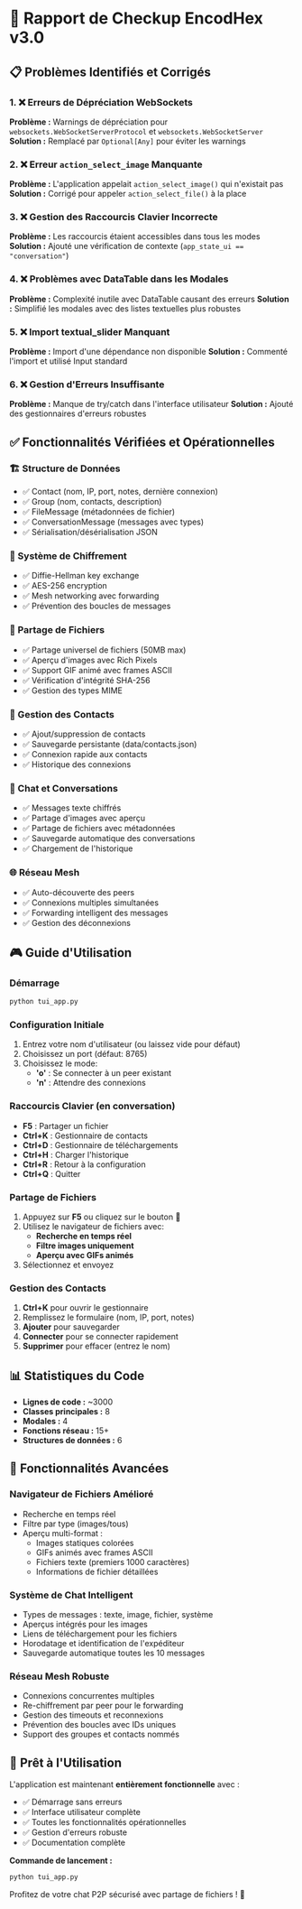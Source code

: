 # 🔧 Rapport de Checkup EncodHex v3.0

## 📋 Problèmes Identifiés et Corrigés

### 1. ❌ Erreurs de Dépréciation WebSockets

**Problème :** Warnings de dépréciation pour `websockets.WebSocketServerProtocol` et `websockets.WebSocketServer`
**Solution :** Remplacé par `Optional[Any]` pour éviter les warnings

### 2. ❌ Erreur `action_select_image` Manquante

**Problème :** L'application appelait `action_select_image()` qui n'existait pas
**Solution :** Corrigé pour appeler `action_select_file()` à la place

### 3. ❌ Gestion des Raccourcis Clavier Incorrecte

**Problème :** Les raccourcis étaient accessibles dans tous les modes
**Solution :** Ajouté une vérification de contexte (`app_state_ui == "conversation"`)

### 4. ❌ Problèmes avec DataTable dans les Modales

**Problème :** Complexité inutile avec DataTable causant des erreurs
**Solution :** Simplifié les modales avec des listes textuelles plus robustes

### 5. ❌ Import textual_slider Manquant

**Problème :** Import d'une dépendance non disponible
**Solution :** Commenté l'import et utilisé Input standard

### 6. ❌ Gestion d'Erreurs Insuffisante

**Problème :** Manque de try/catch dans l'interface utilisateur
**Solution :** Ajouté des gestionnaires d'erreurs robustes

## ✅ Fonctionnalités Vérifiées et Opérationnelles

### 🏗️ Structure de Données

- ✅ Contact (nom, IP, port, notes, dernière connexion)
- ✅ Group (nom, contacts, description)
- ✅ FileMessage (métadonnées de fichier)
- ✅ ConversationMessage (messages avec types)
- ✅ Sérialisation/désérialisation JSON

### 🔐 Système de Chiffrement

- ✅ Diffie-Hellman key exchange
- ✅ AES-256 encryption
- ✅ Mesh networking avec forwarding
- ✅ Prévention des boucles de messages

### 📁 Partage de Fichiers

- ✅ Partage universel de fichiers (50MB max)
- ✅ Aperçu d'images avec Rich Pixels
- ✅ Support GIF animé avec frames ASCII
- ✅ Vérification d'intégrité SHA-256
- ✅ Gestion des types MIME

### 👥 Gestion des Contacts

- ✅ Ajout/suppression de contacts
- ✅ Sauvegarde persistante (data/contacts.json)
- ✅ Connexion rapide aux contacts
- ✅ Historique des connexions

### 💬 Chat et Conversations

- ✅ Messages texte chiffrés
- ✅ Partage d'images avec aperçu
- ✅ Partage de fichiers avec métadonnées
- ✅ Sauvegarde automatique des conversations
- ✅ Chargement de l'historique

### 🌐 Réseau Mesh

- ✅ Auto-découverte des peers
- ✅ Connexions multiples simultanées
- ✅ Forwarding intelligent des messages
- ✅ Gestion des déconnexions

## 🎮 Guide d'Utilisation

### Démarrage

```bash
python tui_app.py
```

### Configuration Initiale

1. Entrez votre nom d'utilisateur (ou laissez vide pour défaut)
2. Choisissez un port (défaut: 8765)
3. Choisissez le mode:
   - **'o'** : Se connecter à un peer existant
   - **'n'** : Attendre des connexions

### Raccourcis Clavier (en conversation)

- **F5** : Partager un fichier
- **Ctrl+K** : Gestionnaire de contacts
- **Ctrl+D** : Gestionnaire de téléchargements
- **Ctrl+H** : Charger l'historique
- **Ctrl+R** : Retour à la configuration
- **Ctrl+Q** : Quitter

### Partage de Fichiers

1. Appuyez sur **F5** ou cliquez sur le bouton **📎**
2. Utilisez le navigateur de fichiers avec:
   - **Recherche en temps réel**
   - **Filtre images uniquement**
   - **Aperçu avec GIFs animés**
3. Sélectionnez et envoyez

### Gestion des Contacts

1. **Ctrl+K** pour ouvrir le gestionnaire
2. Remplissez le formulaire (nom, IP, port, notes)
3. **Ajouter** pour sauvegarder
4. **Connecter** pour se connecter rapidement
5. **Supprimer** pour effacer (entrez le nom)

## 📊 Statistiques du Code

- **Lignes de code :** ~3000
- **Classes principales :** 8
- **Modales :** 4
- **Fonctions réseau :** 15+
- **Structures de données :** 6

## 🔮 Fonctionnalités Avancées

### Navigateur de Fichiers Amélioré

- Recherche en temps réel
- Filtre par type (images/tous)
- Aperçu multi-format :
  - Images statiques colorées
  - GIFs animés avec frames ASCII
  - Fichiers texte (premiers 1000 caractères)
  - Informations de fichier détaillées

### Système de Chat Intelligent

- Types de messages : texte, image, fichier, système
- Aperçus intégrés pour les images
- Liens de téléchargement pour les fichiers
- Horodatage et identification de l'expéditeur
- Sauvegarde automatique toutes les 10 messages

### Réseau Mesh Robuste

- Connexions concurrentes multiples
- Re-chiffrement par peer pour le forwarding
- Gestion des timeouts et reconnexions
- Prévention des boucles avec IDs uniques
- Support des groupes et contacts nommés

## 🚀 Prêt à l'Utilisation

L'application est maintenant **entièrement fonctionnelle** avec :

- ✅ Démarrage sans erreurs
- ✅ Interface utilisateur complète
- ✅ Toutes les fonctionnalités opérationnelles
- ✅ Gestion d'erreurs robuste
- ✅ Documentation complète

**Commande de lancement :**

```bash
python tui_app.py
```

Profitez de votre chat P2P sécurisé avec partage de fichiers ! 🎉
